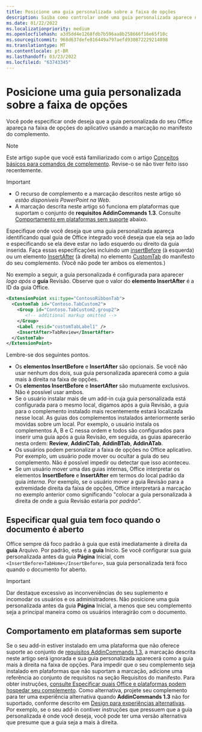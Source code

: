 ```yaml
---
title: Posicione uma guia personalizada sobre a faixa de opções
description: Saiba como controlar onde uma guia personalizada aparece na faixa Office faixa de opções e se ela tem foco por padrão.
ms.date: 01/22/2022
ms.localizationpriority: medium
ms.openlocfilehash: a3d5dd4e1268fdb7b596aa8b258666f16e65f10c
ms.sourcegitcommit: 968d637defe816449a797aefd930872229214898
ms.translationtype: MT
ms.contentlocale: pt-BR
ms.lasthandoff: 03/23/2022
ms.locfileid: "63743345"
---
```

# <a name="position-a-custom-tab-on-the-ribbon"></a>Posicione uma guia personalizada sobre a faixa de opções

Você pode especificar onde deseja que a guia personalizada do seu Office apareça na faixa de opções do aplicativo usando a marcação no manifesto do complemento.

> [!NOTE]
> Este artigo supõe que você está familiarizado com o artigo [Conceitos básicos para comandos de complemento](add-in-commands.md). Revise-o se não tiver feito isso recentemente.

> [!IMPORTANT]
>
> - O recurso de complemento e a marcação descritos neste artigo só *estão disponíveis PowerPoint na Web*.
> - A marcação descrita neste artigo só funciona em plataformas que suportam o conjunto de **requisitos AddinCommands 1.3**. Consulte [Comportamento em plataformas sem suporte](#behavior-on-unsupported-platforms) abaixo.

Especifique onde você deseja que uma guia personalizada apareça identificando qual guia de Office integrado você deseja que ela seja ao lado e especificando se ela deve estar no lado esquerdo ou direito da guia inserida. Faça essas especificações incluindo um [insertBefore](../reference/manifest/customtab.md#insertbefore) (à esquerda) ou um elemento [InsertAfter](../reference/manifest/customtab.md#insertafter) (à direita) no elemento [CustomTab](../reference/manifest/customtab.md) do manifesto do seu complemento. (Você não pode ter ambos os elementos.)

No exemplo a seguir, a guia personalizada é configurada para aparecer *logo após a* **guia** Revisão. Observe que o valor do **elemento InsertAfter** é a ID da guia Office. 

```xml
<ExtensionPoint xsi:type="ContosoRibbonTab">
  <CustomTab id="Contoso.TabCustom2">
    <Group id="Contoso.TabCustom2.group2">
       <!-- additional markup omitted -->
    </Group>
    <Label resid="customTabLabel1" />
    <InsertAfter>TabReview</InsertAfter>
  </CustomTab>
</ExtensionPoint>
```

Lembre-se dos seguintes pontos.

- Os **elementos InsertBefore** e **InsertAfter** são opcionais. Se você não usar nenhum dos dois, sua guia personalizada aparecerá como a guia mais à direita na faixa de opções.
- Os **elementos InsertBefore** e **InsertAfter** são mutuamente exclusivos. Não é possível usar ambos.
- Se o usuário instalar mais de um add-in cuja guia personalizada está configurada para o mesmo local, digamos após a guia  Revisão, a guia para o complemento instalado mais recentemente estará localizada nesse local. As guias dos complementos instalados anteriormente serão movidas sobre um local. Por exemplo, o usuário instala os complementos A, B e C nessa ordem e todos são configurados para inserir uma guia após a guia Revisão, em  seguida, as guias aparecerão nesta ordem: **Review**, **AddinCTab**, **AddinBTab**, **AddinATab**.
- Os usuários podem personalizar a faixa de opções no Office aplicativo. Por exemplo, um usuário pode mover ou ocultar a guia do seu complemento. Não é possível impedir ou detectar que isso aconteceu.
- Se um usuário mover uma das guias internas, Office interpretar os elementos **InsertBefore** e **InsertAfter** em termos do local padrão da guia *interna*. Por exemplo, se o usuário mover a  guia Revisão para a extremidade direita da faixa de opções, Office interpretará a marcação no exemplo anterior como significando "colocar a guia personalizada à direita de onde a guia Revisão estaria por *padrão".*

## <a name="specify-which-tab-has-focus-when-the-document-opens"></a>Especificar qual guia tem foco quando o documento é aberto

Office sempre dá foco padrão à guia que está imediatamente à direita da **guia** Arquivo. Por padrão, esta é a **guia** Início. Se você configurar sua guia personalizada antes da guia **Página** Inicial, com `<InsertBefore>TabHome</InsertBefore>`, sua guia personalizada terá foco quando o documento for aberto.

> [!IMPORTANT]
> Dar destaque excessivo as inconveniências do seu suplemento e incomodar os usuários e os administradores. Não posicione uma guia personalizada antes da guia **Página** Inicial, a menos que seu complemento seja a principal maneira como os usuários interagirão com o documento.

## <a name="behavior-on-unsupported-platforms"></a>Comportamento em plataformas sem suporte

Se o seu add-in estiver instalado em uma plataforma que não oferece suporte ao conjunto de [requisitos AddinCommands 1.3](../reference/requirement-sets/add-in-commands-requirement-sets.md), a marcação descrita neste artigo será ignorada e sua guia personalizada aparecerá como a guia mais à direita na faixa de opções. Para impedir que o seu complemento seja instalado em plataformas que não suportam a marcação, adicione uma referência ao conjunto de requisitos na seção Requisitos  do manifesto. Para obter instruções, [consulte Especificar quais Office e plataformas podem hospedar seu complemento](../develop/specify-office-hosts-and-api-requirements.md#specify-which-office-versions-and-platforms-can-host-your-add-in). Como alternativa, projete seu complemento para ter uma experiência alternativa quando **AddinCommands 1.3** não for suportado, conforme descrito em [Design para experiências alternativas](../develop/specify-office-hosts-and-api-requirements.md#design-for-alternate-experiences). Por exemplo, se o seu add-in contiver instruções que pressuem que a guia personalizada é onde você deseja, você pode ter uma versão alternativa que presume que a guia seja a mais à direita.
